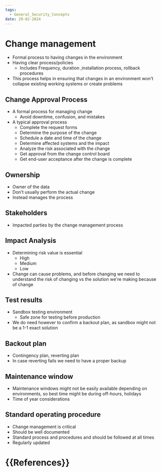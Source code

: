 ```yaml
---
tags:
  - General_Security_Concepts
date: 29-02-2024
---
```


# Change management
- Formal process to having changes in the environment
- Having clear process/policies
	- Includes Frequency, duration ,installation process, rollback procedures
- This process helps in ensuring that changes in an environment won't collapse existing working systems or create problems
## Change Approval Process ##
- A formal process for managing change
	- Avoid downtime, confusion, and mistakes
- A typical approval process
	- Complete the request forms
	- Determine the purpose of the change
	- Schedule a date and time of the change
	- Determine affected systems and the impact
	- Analyze the risk associated with the change
	- Get approval from the change control board
	- Get end-user acceptance after the change is complete
## Ownership ##
- Owner of the data
- Don't usually perform the actual change
- Instead manages the process
## Stakeholders ##
- Impacted parties by the change management process
## Impact Analysis ##
- Determining risk value is essential
	- High
	- Medium
	- Low
- Change can cause problems, and before changing we need to understand the risk of changing vs the solution we're making because of change
## Test results ##
- Sandbox testing environment
	- Safe zone for testing before production
- We do need however to confirm a backout plan, as sandbox might not be a 1-1 exact solution
## Backout plan ##
- Contingency plan, reverting plan
- In case reverting fails we need to have a proper backup
## Maintenance window ##
- Maintenance windows might not be easily available depending on environments, so best time might be during off-hours, holidays
- Time of year considerations
## Standard operating procedure ##
- Change management is critical
- Should be well documented
- Standard process and procedures and should be followed at all times
- Regularly updated

# {{References}}
